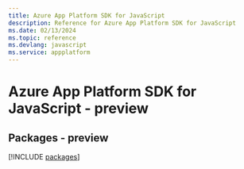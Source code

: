 ```yaml
---
title: Azure App Platform SDK for JavaScript
description: Reference for Azure App Platform SDK for JavaScript
ms.date: 02/13/2024
ms.topic: reference
ms.devlang: javascript
ms.service: appplatform
---
```

# Azure App Platform SDK for JavaScript - preview
## Packages - preview
[!INCLUDE [packages](app-platform-index.md)]